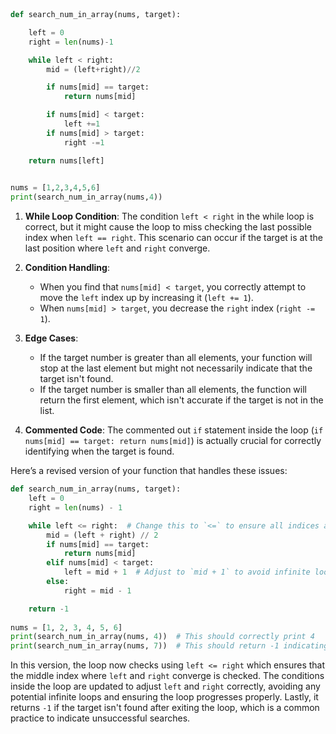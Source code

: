 

```python



def search_num_in_array(nums, target):

    left = 0
    right = len(nums)-1

    while left < right:
        mid = (left+right)//2

        if nums[mid] == target:
            return nums[mid]

        if nums[mid] < target:
            left +=1
        if nums[mid] > target:
            right -=1

    return nums[left]
        

nums = [1,2,3,4,5,6]
print(search_num_in_array(nums,4))

```
 

1. **While Loop Condition**: The condition `left < right` in the while loop is correct, but it might cause the loop to miss checking the last possible index when `left == right`. This scenario can occur if the target is at the last position where `left` and `right` converge.

2. **Condition Handling**:
   - When you find that `nums[mid] < target`, you correctly attempt to move the `left` index up by increasing it (`left += 1`).
   - When `nums[mid] > target`, you decrease the `right` index (`right -= 1`).

3. **Edge Cases**:
   - If the target number is greater than all elements, your function will stop at the last element but might not necessarily indicate that the target isn't found.
   - If the target number is smaller than all elements, the function will return the first element, which isn't accurate if the target is not in the list.

4. **Commented Code**: The commented out `if` statement inside the loop (`if nums[mid] == target: return nums[mid]`) is actually crucial for correctly identifying when the target is found.

Here’s a revised version of your function that handles these issues:

```python
def search_num_in_array(nums, target):
    left = 0
    right = len(nums) - 1

    while left <= right:  # Change this to `<=` to ensure all indices are checked
        mid = (left + right) // 2
        if nums[mid] == target:
            return nums[mid] 
        elif nums[mid] < target:
            left = mid + 1  # Adjust to `mid + 1` to avoid infinite loop or incorrect skipping
        else:
            right = mid - 1 

    return -1  
    
nums = [1, 2, 3, 4, 5, 6]
print(search_num_in_array(nums, 4))  # This should correctly print 4
print(search_num_in_array(nums, 7))  # This should return -1 indicating the target isn't found
```

In this version, the loop now checks using `left <= right` which ensures that the middle index where `left` and `right` converge is checked. The conditions inside the loop are updated to adjust `left` and `right` correctly, avoiding any potential infinite loops and ensuring the loop progresses properly. Lastly, it returns `-1` if the target isn't found after exiting the loop, which is a common practice to indicate unsuccessful searches.